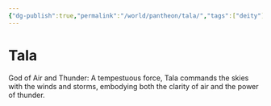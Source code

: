 ```yaml
---
{"dg-publish":true,"permalink":"/world/pantheon/tala/","tags":["deity"],"noteIcon":"deity"}
---
```


# Tala
God of Air and Thunder: A tempestuous force, Tala commands the skies with the winds and storms, embodying both the clarity of air and the power of thunder.